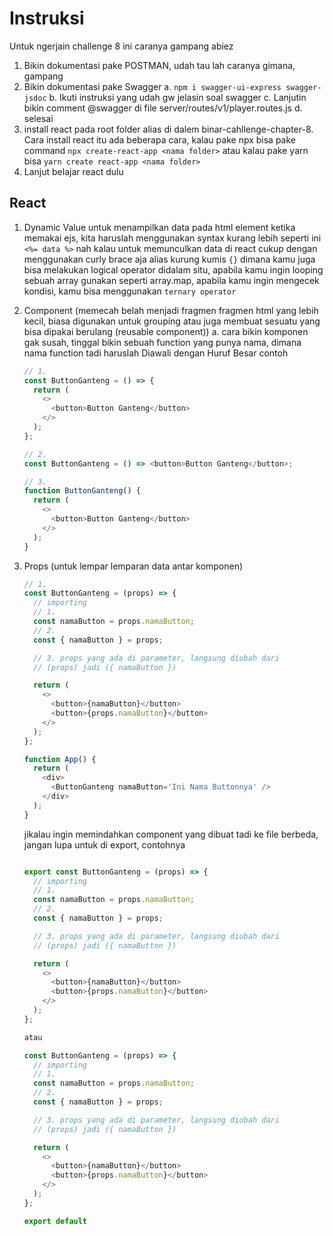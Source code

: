 # Instruksi

Untuk ngerjain challenge 8 ini caranya gampang abiez

1. Bikin dokumentasi pake POSTMAN, udah tau lah caranya gimana, gampang
2. Bikin dokumentasi pake Swagger
   a. `npm i swagger-ui-express swagger-jsdoc`
   b. Ikuti instruksi yang udah gw jelasin soal swagger
   c. Lanjutin bikin comment @swagger di file server/routes/v1/player.routes.js
   d. selesai
3. install react pada root folder alias di dalem binar-cahllenge-chapter-8. Cara install react itu ada beberapa cara, kalau pake npx bisa pake command `npx create-react-app <nama folder>` atau kalau pake yarn bisa `yarn create react-app <nama folder>`
4. Lanjut belajar react dulu

## React

1. Dynamic Value
   untuk menampilkan data pada html element ketika memakai ejs, kita haruslah menggunakan syntax kurang lebih seperti ini
   `<%= data %>` nah kalau untuk memunculkan data di react cukup dengan menggunakan curly brace aja alias kurung kumis `{}` dimana kamu juga bisa melakukan logical operator didalam situ, apabila kamu ingin looping sebuah array gunakan seperti array.map, apabila kamu ingin mengecek kondisi, kamu bisa menggunakan `ternary operator`
2. Component (memecah belah menjadi fragmen fragmen html yang lebih kecil, biasa digunakan untuk grouping atau juga membuat sesuatu yang bisa dipakai berulang (reusable component))
   a. cara bikin komponen gak susah, tinggal bikin sebuah function yang punya nama, dimana nama function tadi haruslah Diawali dengan Huruf Besar contoh

   ```js
   // 1.
   const ButtonGanteng = () => {
     return (
       <>
         <button>Button Ganteng</button>
       </>
     );
   };

   // 2.
   const ButtonGanteng = () => <button>Button Ganteng</button>;

   // 3.
   function ButtonGanteng() {
     return (
       <>
         <button>Button Ganteng</button>
       </>
     );
   }
   ```

3. Props (untuk lempar lemparan data antar komponen)

   ```js
   // 1.
   const ButtonGanteng = (props) => {
     // importing
     // 1.
     const namaButton = props.namaButton;
     // 2.
     const { namaButton } = props;

     // 3. props yang ada di parameter, langsung diubah dari
     // (props) jadi ({ namaButton })

     return (
       <>
         <button>{namaButton}</button>
         <button>{props.namaButton}</button>
       </>
     );
   };

   function App() {
     return (
       <div>
         <ButtonGanteng namaButton='Ini Nama Buttonnya' />
       </div>
     );
   }
   ```

   jikalau ingin memindahkan component yang dibuat tadi ke file berbeda, jangan lupa untuk di export, contohnya

   ```js

   export const ButtonGanteng = (props) => {
     // importing
     // 1.
     const namaButton = props.namaButton;
     // 2.
     const { namaButton } = props;

     // 3. props yang ada di parameter, langsung diubah dari
     // (props) jadi ({ namaButton })

     return (
       <>
         <button>{namaButton}</button>
         <button>{props.namaButton}</button>
       </>
     );
   };

   atau

   const ButtonGanteng = (props) => {
     // importing
     // 1.
     const namaButton = props.namaButton;
     // 2.
     const { namaButton } = props;

     // 3. props yang ada di parameter, langsung diubah dari
     // (props) jadi ({ namaButton })

     return (
       <>
         <button>{namaButton}</button>
         <button>{props.namaButton}</button>
       </>
     );
   };

   export default
   ```
